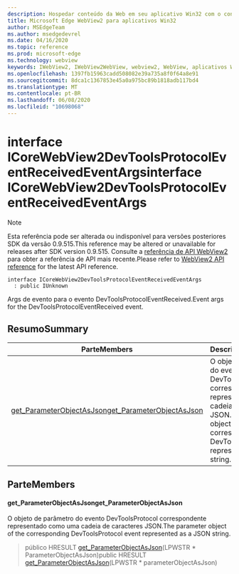 ```yaml
---
description: Hospedar conteúdo da Web em seu aplicativo Win32 com o controle WebView2 do Microsoft Edge
title: Microsoft Edge WebView2 para aplicativos Win32
author: MSEdgeTeam
ms.author: msedgedevrel
ms.date: 04/16/2020
ms.topic: reference
ms.prod: microsoft-edge
ms.technology: webview
keywords: IWebView2, IWebView2WebView, webview2, WebView, aplicativos Win32, Win32, Edge, ICoreWebView2, ICoreWebView2Controller, controle do navegador, HTML Edge
ms.openlocfilehash: 1397fb15963cadd508082e39a735a8f0f64a8e91
ms.sourcegitcommit: 8dca1c1367853e45a0a975bc89b1818adb117bd4
ms.translationtype: MT
ms.contentlocale: pt-BR
ms.lasthandoff: 06/08/2020
ms.locfileid: "10698068"
---
```

# <span data-ttu-id="baba2-104">interface ICoreWebView2DevToolsProtocolEventReceivedEventArgs</span><span class="sxs-lookup"><span data-stu-id="baba2-104">interface ICoreWebView2DevToolsProtocolEventReceivedEventArgs</span></span> 

> [!NOTE]
> <span data-ttu-id="baba2-105">Esta referência pode ser alterada ou indisponível para versões posteriores SDK da versão 0.9.515.</span><span class="sxs-lookup"><span data-stu-id="baba2-105">This reference may be altered or unavailable for releases after SDK version 0.9.515.</span></span> <span data-ttu-id="baba2-106">Consulte a [referência de API WebView2](../../../webview2-api-reference.md) para obter a referência de API mais recente.</span><span class="sxs-lookup"><span data-stu-id="baba2-106">Please refer to [WebView2 API reference](../../../webview2-api-reference.md) for the latest API reference.</span></span>

```
interface ICoreWebView2DevToolsProtocolEventReceivedEventArgs
  : public IUnknown
```

<span data-ttu-id="baba2-107">Args de evento para o evento DevToolsProtocolEventReceived.</span><span class="sxs-lookup"><span data-stu-id="baba2-107">Event args for the DevToolsProtocolEventReceived event.</span></span>

## <span data-ttu-id="baba2-108">Resumo</span><span class="sxs-lookup"><span data-stu-id="baba2-108">Summary</span></span>

 <span data-ttu-id="baba2-109">Parte</span><span class="sxs-lookup"><span data-stu-id="baba2-109">Members</span></span>                        | <span data-ttu-id="baba2-110">Descrições</span><span class="sxs-lookup"><span data-stu-id="baba2-110">Descriptions</span></span>
--------------------------------|---------------------------------------------
[<span data-ttu-id="baba2-111">get_ParameterObjectAsJson</span><span class="sxs-lookup"><span data-stu-id="baba2-111">get_ParameterObjectAsJson</span></span>](#get_parameterobjectasjson) | <span data-ttu-id="baba2-112">O objeto de parâmetro do evento DevToolsProtocol correspondente representado como uma cadeia de caracteres JSON.</span><span class="sxs-lookup"><span data-stu-id="baba2-112">The parameter object of the corresponding DevToolsProtocol event represented as a JSON string.</span></span>

## <span data-ttu-id="baba2-113">Parte</span><span class="sxs-lookup"><span data-stu-id="baba2-113">Members</span></span>

#### <span data-ttu-id="baba2-114">get_ParameterObjectAsJson</span><span class="sxs-lookup"><span data-stu-id="baba2-114">get_ParameterObjectAsJson</span></span> 

<span data-ttu-id="baba2-115">O objeto de parâmetro do evento DevToolsProtocol correspondente representado como uma cadeia de caracteres JSON.</span><span class="sxs-lookup"><span data-stu-id="baba2-115">The parameter object of the corresponding DevToolsProtocol event represented as a JSON string.</span></span>

> <span data-ttu-id="baba2-116">público HRESULT [get_ParameterObjectAsJson](#get_parameterobjectasjson)(LPWSTR \* ParameterObjectAsJson)</span><span class="sxs-lookup"><span data-stu-id="baba2-116">public HRESULT [get_ParameterObjectAsJson](#get_parameterobjectasjson)(LPWSTR \* parameterObjectAsJson)</span></span>

